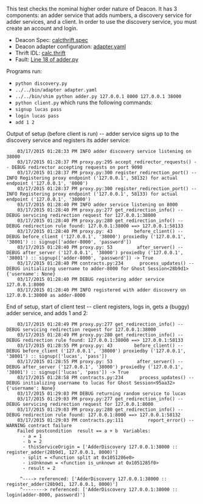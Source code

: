 This test checks the nominal higher order nature of Deacon. It has 3 components: an adder service that adds numbers, a discovery service for adder services, and a client. In order to use the discovery service, you must create an account and login.

 * Deacon Spec: [calcthrift.spec](calcthrift.spec)
 * Deacon adapter configuration: [adapter.yaml](adapter.yaml)
 * Thrift IDL: [calc.thrift](calc.thrift)
 * Fault: [Line 18 of adder.py](adder.py#L18)

Programs run:

 * ``python discovery.py``                                     
 * ``../../bin/adapter adapter.yaml``
 * ``../../bin/shim python adder.py 127.0.0.1 8000 127.0.0.1 38000``
 * ``python client.py`` which runs the following commands:
  * ``signup lucas pass``
  * ``login lucas pass``
  * ``add 1 2``


Output of setup (before client is run) -- adder service signs up to the discovery service and registers its adder service:

```
    03/17/2015 01:28:33 PM INFO adder discovery service listening on 38000
    03/17/2015 01:28:37 PM proxy.py:295 accept_redirector_requests() -- DEBUG redirector accepting requests on port 9090
    03/17/2015 01:28:37 PM proxy.py:300 register_redirection_port() -- INFO Registering proxy endpoint ('127.0.0.1', 58132) for actual endpoint ('127.0.0.1', '8000')
    03/17/2015 01:28:37 PM proxy.py:300 register_redirection_port() -- INFO Registering proxy endpoint ('127.0.0.1', 58133) for actual endpoint ('127.0.0.1', '38000')
    03/17/2015 01:28:40 PM INFO adder service listening on 8000
    03/17/2015 01:28:40 PM proxy.py:277 get_redirection_info() -- DEBUG servicing redirection request for 127.0.0.1:38000
    03/17/2015 01:28:40 PM proxy.py:280 get_redirection_info() -- DEBUG redirection rule found: 127.0.0.1:38000 ==> 127.0.0.1:58133
    03/17/2015 01:28:40 PM proxy.py: 43        before_client() -- DEBUG before_client ('127.0.0.1', '38000') proxiedby ('127.0.0.1', '38001') :: signup(['adder-8000', 'password']) 
    03/17/2015 01:28:40 PM proxy.py: 53         after_server() -- DEBUG after_server ('127.0.0.1', '38000') proxiedby ('127.0.0.1', '38001') :: signup(['adder-8000', 'password']) -> True
    03/17/2015 01:28:40 PM contracts.py:234      process_updates() -- DEBUG initializing username to adder-8000 for Ghost Session<28b9d1> {'username': None}
    03/17/2015 01:28:40 PM DEBUG registering adder service 127.0.0.1:8000
    03/17/2015 01:28:40 PM INFO registered with adder discovery on 127.0.0.1:38000 as adder-8000
```

End of setup, start of client test -- client registers, logs in, gets a (buggy) adder service, and adds 1 and 2:

```
    03/17/2015 01:28:49 PM proxy.py:277 get_redirection_info() -- DEBUG servicing redirection request for 127.0.0.1:38000
    03/17/2015 01:28:49 PM proxy.py:280 get_redirection_info() -- DEBUG redirection rule found: 127.0.0.1:38000 ==> 127.0.0.1:58133
    03/17/2015 01:28:55 PM proxy.py: 43        before_client() -- DEBUG before_client ('127.0.0.1', '38000') proxiedby ('127.0.0.1', '38001') :: signup(['lucas', 'pass']) 
    03/17/2015 01:28:55 PM proxy.py: 53         after_server() -- DEBUG after_server ('127.0.0.1', '38000') proxiedby ('127.0.0.1', '38001') :: signup(['lucas', 'pass']) -> True
    03/17/2015 01:28:58 PM contracts.py:234      process_updates() -- DEBUG initializing username to lucas for Ghost Session<95aa32> {'username': None}
    03/17/2015 01:29:03 PM DEBUG returning random service to lucas
    03/17/2015 01:29:03 PM proxy.py:277 get_redirection_info() -- DEBUG servicing redirection request for 127.0.0.1:8000
    03/17/2015 01:29:03 PM proxy.py:280 get_redirection_info() -- DEBUG redirection rule found: 127.0.0.1:8000 ==> 127.0.0.1:58132
    03/17/2015 01:29:03 PM contracts.py:111         report_error() -- WARNING contract failure
    Failed postcondition  result == a + b  Variables: 
      - a = 1
      - b = 2
      - thisServiceOrigin = ['AdderDiscovery 127.0.0.1:38000 :: register_adder(28b9d1, 127.0.0.1, 8000)']
      - split = <function split at 0x1051286e0>
      - isUnknown = <function is_unknown at 0x1051285f0>
      - result = 2

     ^----> referenced: ['AdderDiscovery 127.0.0.1:38000 :: register_adder(28b9d1, 127.0.0.1, 8000)']
     ^--------> referenced: ['AdderDiscovery 127.0.0.1:38000 :: login(adder-8000, password)']
```

